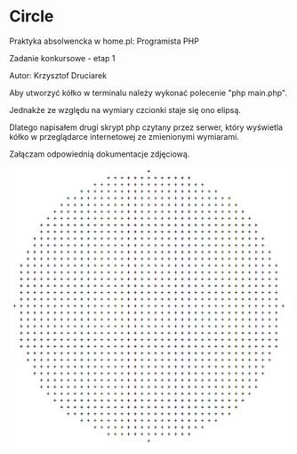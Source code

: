 # Circle
Praktyka absolwencka w home.pl: Programista PHP

Zadanie konkursowe - etap 1

Autor: Krzysztof Druciarek

Aby utworzyć kółko w terminalu należy wykonać polecenie "php main.php".

Jednakże ze względu na wymiary czcionki staje się ono elipsą.

Dlatego napisałem drugi skrypt php czytany przez serwer, który wyświetla kółko w przeglądarce internetowej ze zmienionymi wymiarami.

Załączam odpowiednią dokumentacje zdjęciową.

![alt text](https://github.com/kdruciarek/circle/blob/master/web_circle.png)
